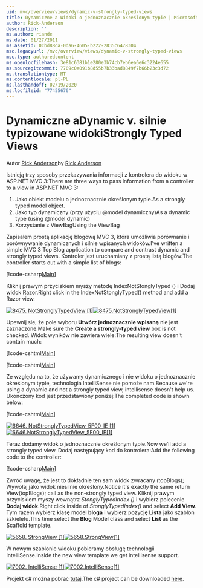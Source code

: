 ```yaml
---
uid: mvc/overview/views/dynamic-v-strongly-typed-views
title: Dynamiczne a Widoki o jednoznacznie określonym typie | Microsoft Docs
author: Rick-Anderson
description: ''
ms.author: riande
ms.date: 01/27/2011
ms.assetid: 0cbd88da-0da6-4605-b222-2835c6478304
msc.legacyurl: /mvc/overview/views/dynamic-v-strongly-typed-views
msc.type: authoredcontent
ms.openlocfilehash: 3e81c6381b1e280e3b74cb7eb6ea6e6c3224e655
ms.sourcegitcommit: 7709c0a091b8d55b7b33bad8849f7b66b23c3d72
ms.translationtype: MT
ms.contentlocale: pl-PL
ms.lasthandoff: 02/19/2020
ms.locfileid: "77455676"
---
```

# <a name="dynamic-v-strongly-typed-views"></a><span data-ttu-id="17f94-103">Dynamiczne a</span><span class="sxs-lookup"><span data-stu-id="17f94-103">Dynamic v.</span></span> <span data-ttu-id="17f94-104">silnie typizowane widoki</span><span class="sxs-lookup"><span data-stu-id="17f94-104">Strongly Typed Views</span></span>

<span data-ttu-id="17f94-105">Autor [Rick Anderson](https://twitter.com/RickAndMSFT)</span><span class="sxs-lookup"><span data-stu-id="17f94-105">by [Rick Anderson](https://twitter.com/RickAndMSFT)</span></span>

<span data-ttu-id="17f94-106">Istnieją trzy sposoby przekazywania informacji z kontrolera do widoku w ASP.NET MVC 3:</span><span class="sxs-lookup"><span data-stu-id="17f94-106">There are three ways to pass information from a controller to a view in ASP.NET MVC 3:</span></span>

1. <span data-ttu-id="17f94-107">Jako obiekt modelu o jednoznacznie określonym typie.</span><span class="sxs-lookup"><span data-stu-id="17f94-107">As a strongly typed model object.</span></span>
2. <span data-ttu-id="17f94-108">Jako typ dynamiczny (przy użyciu @model dynamiczny)</span><span class="sxs-lookup"><span data-stu-id="17f94-108">As a dynamic type (using @model dynamic)</span></span>
3. <span data-ttu-id="17f94-109">Korzystanie z ViewBag</span><span class="sxs-lookup"><span data-stu-id="17f94-109">Using the ViewBag</span></span>

<span data-ttu-id="17f94-110">Zapisałem prostą aplikację blogową MVC 3, która umożliwia porównanie i porównywanie dynamicznych i silnie wpisanych widoków.</span><span class="sxs-lookup"><span data-stu-id="17f94-110">I've written a simple MVC 3 Top Blog application to compare and contrast dynamic and strongly typed views.</span></span> <span data-ttu-id="17f94-111">Kontroler jest uruchamiany z prostą listą blogów:</span><span class="sxs-lookup"><span data-stu-id="17f94-111">The controller starts out with a simple list of blogs:</span></span>

[!code-csharp[Main](dynamic-v-strongly-typed-views/samples/sample1.cs)]

<span data-ttu-id="17f94-112">Kliknij prawym przyciskiem myszy metodę IndexNotStonglyTyped () i Dodaj widok Razor.</span><span class="sxs-lookup"><span data-stu-id="17f94-112">Right click in the IndexNotStonglyTyped() method and add a Razor view.</span></span>

<span data-ttu-id="17f94-113">[![8475. NotStronglyTypedView [1]](dynamic-v-strongly-typed-views/_static/image2.png)](dynamic-v-strongly-typed-views/_static/image1.png)</span><span class="sxs-lookup"><span data-stu-id="17f94-113">[![8475.NotStronglyTypedView[1]](dynamic-v-strongly-typed-views/_static/image2.png)](dynamic-v-strongly-typed-views/_static/image1.png)</span></span>

<span data-ttu-id="17f94-114">Upewnij się, że pole wyboru **Utwórz jednoznacznie wpisaną** nie jest zaznaczone.</span><span class="sxs-lookup"><span data-stu-id="17f94-114">Make sure the **Create a strongly-typed view** box is not checked.</span></span> <span data-ttu-id="17f94-115">Widok wyników nie zawiera wiele:</span><span class="sxs-lookup"><span data-stu-id="17f94-115">The resulting view doesn't contain much:</span></span>

[!code-cshtml[Main](dynamic-v-strongly-typed-views/samples/sample2.cshtml)]

[!code-cshtml[Main](dynamic-v-strongly-typed-views/samples/sample3.cshtml)]

<span data-ttu-id="17f94-116">Ze względu na to, że używamy dynamicznego i nie widoku o jednoznacznie określonym typie, technologia IntelliSense nie pomoże nam.</span><span class="sxs-lookup"><span data-stu-id="17f94-116">Because we're using a dynamic and not a strongly typed view, intellisense doesn't help us.</span></span> <span data-ttu-id="17f94-117">Ukończony kod jest przedstawiony poniżej:</span><span class="sxs-lookup"><span data-stu-id="17f94-117">The completed code is shown below:</span></span>

[!code-cshtml[Main](dynamic-v-strongly-typed-views/samples/sample4.cshtml)]

<span data-ttu-id="17f94-118">[![6646. NotStronglyTypedView_5F00_IE [1]](dynamic-v-strongly-typed-views/_static/image4.png)](dynamic-v-strongly-typed-views/_static/image3.png)</span><span class="sxs-lookup"><span data-stu-id="17f94-118">[![6646.NotStronglyTypedView_5F00_IE[1]](dynamic-v-strongly-typed-views/_static/image4.png)](dynamic-v-strongly-typed-views/_static/image3.png)</span></span>

<span data-ttu-id="17f94-119">Teraz dodamy widok o jednoznacznie określonym typie.</span><span class="sxs-lookup"><span data-stu-id="17f94-119">Now we'll add a strongly typed view.</span></span> <span data-ttu-id="17f94-120">Dodaj następujący kod do kontrolera:</span><span class="sxs-lookup"><span data-stu-id="17f94-120">Add the following code to the controller:</span></span>

[!code-csharp[Main](dynamic-v-strongly-typed-views/samples/sample5.cs)]

<span data-ttu-id="17f94-121">Zwróć uwagę, że jest to dokładnie ten sam widok zwracany (topBlogs); Wywołaj jako widok niesilnie określony.</span><span class="sxs-lookup"><span data-stu-id="17f94-121">Notice it's exactly the same return View(topBlogs); call as the non-strongly typed view.</span></span> <span data-ttu-id="17f94-122">Kliknij prawym przyciskiem myszy wewnątrz *StonglyTypedIndex ()* i wybierz polecenie **Dodaj widok**.</span><span class="sxs-lookup"><span data-stu-id="17f94-122">Right click inside of *StonglyTypedIndex()* and select **Add View**.</span></span> <span data-ttu-id="17f94-123">Tym razem wybierz klasę model **bloga** i wybierz pozycję **Lista** jako szablon szkieletu.</span><span class="sxs-lookup"><span data-stu-id="17f94-123">This time select the **Blog** Model class and select **List** as the Scaffold template.</span></span>

<span data-ttu-id="17f94-124">[![5658. StrongView [1]](dynamic-v-strongly-typed-views/_static/image6.png)](dynamic-v-strongly-typed-views/_static/image5.png)</span><span class="sxs-lookup"><span data-stu-id="17f94-124">[![5658.StrongView[1]](dynamic-v-strongly-typed-views/_static/image6.png)](dynamic-v-strongly-typed-views/_static/image5.png)</span></span>

<span data-ttu-id="17f94-125">W nowym szablonie widoku pobieramy obsługę technologii IntelliSense.</span><span class="sxs-lookup"><span data-stu-id="17f94-125">Inside the new view template we get intellisense support.</span></span>

<span data-ttu-id="17f94-126">[![7002. IntelliSense [1]](dynamic-v-strongly-typed-views/_static/image8.png)](dynamic-v-strongly-typed-views/_static/image7.png)</span><span class="sxs-lookup"><span data-stu-id="17f94-126">[![7002.IntelliSense[1]](dynamic-v-strongly-typed-views/_static/image8.png)](dynamic-v-strongly-typed-views/_static/image7.png)</span></span>

<span data-ttu-id="17f94-127">Projekt c# można pobrać [tutaj](https://blogs.msdn.com/cfs-file.ashx/__key/CommunityServer-Blogs-Components-WeblogFiles/00-00-01-11-73-SSMS/1817.Mvc3ViewDemo.zip).</span><span class="sxs-lookup"><span data-stu-id="17f94-127">The c# project can be downloaded [here](https://blogs.msdn.com/cfs-file.ashx/__key/CommunityServer-Blogs-Components-WeblogFiles/00-00-01-11-73-SSMS/1817.Mvc3ViewDemo.zip).</span></span>
